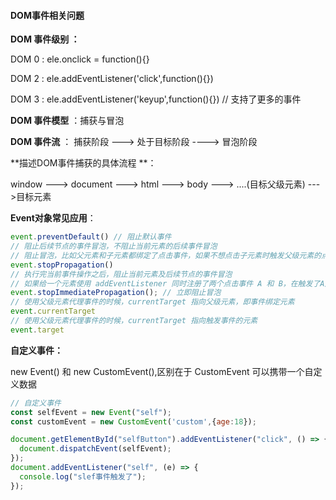 
#### DOM事件相关问题
**DOM 事件级别 ：**

DOM 0  : ele.onclick = function(){}

DOM 2  : ele.addEventListener('click',function(){})

DOM 3  : ele.addEventListener('keyup',function(){})  // 支持了更多的事件

**DOM 事件模型** ：捕获与冒泡

**DOM 事件流**  ： 捕获阶段 ---> 处于目标阶段  ----> 冒泡阶段

**描述DOM事件捕获的具体流程 **：

window ---> document ---> html ---> body ---> ....(目标父级元素) --->目标元素

**Event对象常见应用**：

```js
event.preventDefault() // 阻止默认事件
// 阻止后续节点的事件冒泡，不阻止当前元素的后续事件冒泡
// 阻止冒泡，比如父元素和子元素都绑定了点击事件，如果不想点击子元素时触发父级元素的点击事件，需要阻止冒泡
event.stopPropagation() 
// 执行完当前事件操作之后，阻止当前元素及后续节点的事件冒泡
// 如果给一个元素使用 addEventListener 同时注册了两个点击事件 A 和 B，在触发了A之后，不想出发B，那么在A中就应该使用此方法
event.stopImmediatePropagation(); // 立即阻止冒泡
// 使用父级元素代理事件的时候，currentTarget 指向父级元素，即事件绑定元素
event.currentTarget
// 使用父级元素代理事件的时候，currentTarget 指向触发事件的元素
event.target
```

**自定义事件：**

new Event() 和 new CustomEvent(),区别在于 CustomEvent 可以携带一个自定义数据

```js
// 自定义事件
const selfEvent = new Event("self");
const customEvent = new CustomEvent('custom',{age:18});

document.getElementById("selfButton").addEventListener("click", () => {
  document.dispatchEvent(selfEvent);
});
document.addEventListener("self", (e) => {
  console.log("slef事件触发了");
});
```

